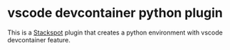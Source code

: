 # vscode devcontainer python plugin

This is a [Stackspot](https://stackspot.com) plugin that creates a python environment with vscode devcontainer feature.


